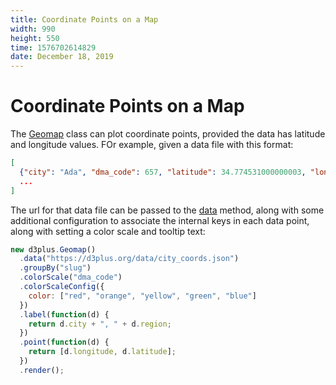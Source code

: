 ```yaml
---
title: Coordinate Points on a Map
width: 990
height: 550
time: 1576702614829
date: December 18, 2019
---
```


[height]: 550

# Coordinate Points on a Map

The [Geomap](https://d3plus.org/docs/#Geomap) class can plot coordinate points, provided the data has latitude and longitude values. FOr example, given a data file with this format:

```json
[
  {"city": "Ada", "dma_code": 657, "latitude": 34.774531000000003, "longitude": -96.678344899999999, "slug": "ada-ok"},
  ...
]
```

The url for that data file can be passed to the [data](https://d3plus.org/docs/#Viz.data) method, along with some additional configuration to associate the internal keys in each data point, along with setting a color scale and tooltip text:

```js
new d3plus.Geomap()
  .data("https://d3plus.org/data/city_coords.json")
  .groupBy("slug")
  .colorScale("dma_code")
  .colorScaleConfig({
    color: ["red", "orange", "yellow", "green", "blue"]
  })
  .label(function(d) {
    return d.city + ", " + d.region;
  })
  .point(function(d) {
    return [d.longitude, d.latitude];
  })
  .render();
```
